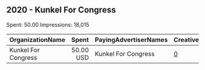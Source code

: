 ## 2020 - Kunkel For Congress 
Spent: 50.00
Impressions: 18,015

|OrganizationName|Spent|PayingAdvertiserNames|CreativeUrls|Impressions|Genders|AgeBrackets|CountryCodes|BillingAddresses|CandidateBallotInformation|
|:---|---:|:---|:---|---:|:---|:---|:---|:---|:---|
|Kunkel For Congress|50.00 USD|Kunkel For Congress|[0](https://www.snap.com/political-ads/asset/39ac096c36014a3fa7ee821d3f47c20e94fc6da3eea4ecaa02dd94e551ebc639?mediaType=jpeg)|18,015||18+|united states|US|Cathy Kunkel|

